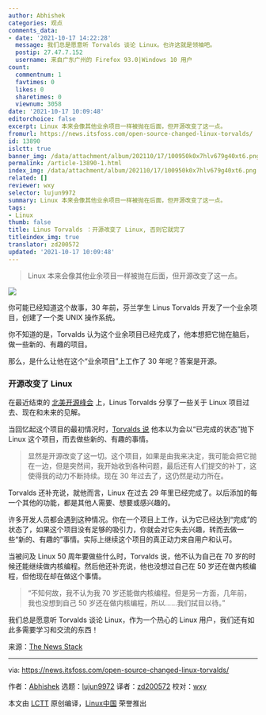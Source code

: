 ```yaml
---
author: Abhishek
categories: 观点
comments_data:
- date: '2021-10-17 14:22:28'
  message: 我们总是愿意听 Torvalds 谈论 Linux。也许这就是领袖吧。
  postip: 27.47.7.152
  username: 来自广东广州的 Firefox 93.0|Windows 10 用户
count:
  commentnum: 1
  favtimes: 0
  likes: 0
  sharetimes: 0
  viewnum: 3058
date: '2021-10-17 10:09:48'
editorchoice: false
excerpt: Linux 本来会像其他业余项目一样被抛在后面，但开源改变了这一点。
fromurl: https://news.itsfoss.com/open-source-changed-linux-torvalds/
id: 13890
islctt: true
banner_img: /data/attachment/album/202110/17/100950k0x7hlv679g40xt6.png
permalink: /article-13890-1.html
index_img: /data/attachment/album/202110/17/100950k0x7hlv679g40xt6.png.thumb.jpg
related: []
reviewer: wxy
selector: lujun9972
summary: Linux 本来会像其他业余项目一样被抛在后面，但开源改变了这一点。
tags:
- Linux
thumb: false
title: Linus Torvalds ：开源改变了 Linux, 否则它就完了
titleindex_img: true
translator: zd200572
updated: '2021-10-17 10:09:48'
---
```



> 
> Linux 本来会像其他业余项目一样被抛在后面，但开源改变了这一点。
> 
> 
> 


![](/data/attachment/album/202110/17/100950k0x7hlv679g40xt6.png)


你可能已经知道这个故事，30 年前，芬兰学生 Linus Torvalds 开发了一个业余项目，创建了一个类 UNIX 操作系统。


你不知道的是，Torvalds 认为这个业余项目已经完成了，他本想把它抛在脑后，做一些新的、有趣的项目。


那么，是什么让他在这个“业余项目”上工作了 30 年呢？答案是开源。


### 开源改变了 Linux


在最近结束的 [北美开源峰会](https://events.linuxfoundation.org/open-source-summit-north-america/) 上，Linus Torvalds 分享了一些关于 Linux 项目过去、现在和未来的见解。


当回忆起这个项目的最初情况时，[Torvalds 说](https://thenewstack.io/linus-torvalds-on-community-rust-and-linuxs-longevity/) 他本以为会以“已完成的状态”抛下 Linux 这个项目，而去做些新的、有趣的事情。



> 
> 显然是开源改变了这一切。这个项目，如果是由我来决定，我可能会把它抛在一边，但是突然间，我开始收到各种问题，最后还有人们提交的补丁，这使得我的动力不断持续。现在 30 年过去了，这仍然是动力所在。
> 
> 
> 


Torvalds 还补充说，就他而言，Linux 在过去 29 年里已经完成了。以后添加的每一个其他的功能，都是其他人需要、想要或感兴趣的。


许多开发人员都会遇到这种情况。你在一个项目上工作，认为它已经达到“完成”的状态了，如果这个项目没有足够的吸引力，你就会对它失去兴趣，转而去做一些“新的、有趣的”事情。实际上继续这个项目的真正动力来自用户和认可。


当被问及 Linux 50 周年要做些什么时，Torvalds 说，他不认为自己在 70 岁的时候还能继续做内核编程。然后他还补充说，他也没想过自己在 50 岁还在做内核编程，但他现在却在做这个事情。



> 
> “不知何故，我不认为我 70 岁还能做内核编程。但是另一方面，几年前，我也没想到自己 50 岁还在做内核编程，所以……我们拭目以待。”
> 
> 
> 


我们总是愿意听 Torvalds 谈论 Linux，作为一个热心的 Linux 用户，我们还有如此多需要学习和交流的东西！


来源：[The News Stack](https://thenewstack.io/linus-torvalds-on-community-rust-and-linuxs-longevity/)




---


via: <https://news.itsfoss.com/open-source-changed-linux-torvalds/>


作者：[Abhishek](https://news.itsfoss.com/author/root/) 选题：[lujun9972](https://github.com/lujun9972) 译者：[zd200572](https://github.com/zd200572) 校对：[wxy](https://github.com/wxy)


本文由 [LCTT](https://github.com/LCTT/TranslateProject) 原创编译，[Linux中国](https://linux.cn/) 荣誉推出